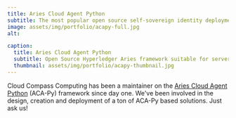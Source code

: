 ```yaml
---
title: Aries Cloud Agent Python
subtitle: The most popular open source self-sovereign identity deployment platform in the world
image: assets/img/portfolio/acapy-full.jpg
alt: 

caption:
  title: Aries Cloud Agent Python
  subtitle: Open Source Hyperledger Aries framework suitable for server-based verifiable credential agents.
  thumbnail: assets/img/portfolio/acapy-thumbnail.jpg
---
```

Cloud Compass Computing has been a maintainer on the [Aries Cloud Agent Python](https://github.com/hyperledger/aries-cloudagent-python) (ACA-Py) framework since day one. We've been involved in the design, creation and deployment of
a ton of ACA-Py based solutions. Just ask us!

<!-- {:.list-inline}
- Date: October 2019
- Client: Southwest
- Category: Website Design -->
